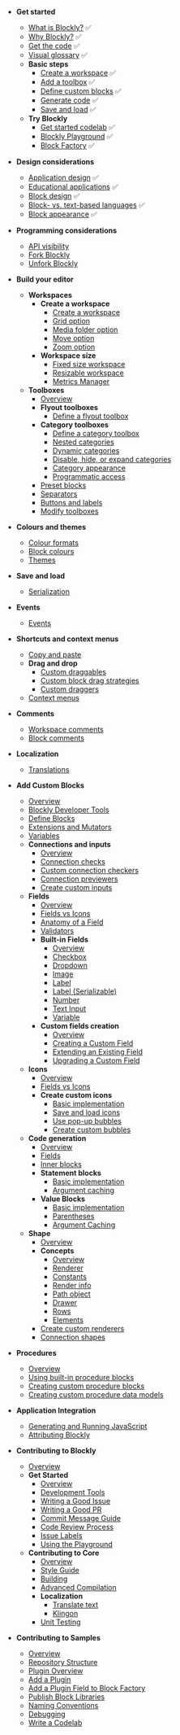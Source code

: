 - **Get started**
  - [What is Blockly?](./docs/guides/get-started/what-is-blockly.md) ✅
  - [Why Blockly?](./docs/guides/get-started/why-blockly.md) ✅
  - [Get the code](./docs/guides/get-started/get-the-code.md) ✅
  - [Visual glossary](./docs/guides/get-started/workspace-anatomy.md) ✅
  - **Basic steps**
    - [Create a workspace](./docs/guides/get-started/workspace-creation.md) ✅
    - [Add a toolbox](./docs/guides/get-started/toolbox.md) ✅
    - [Define custom blocks](./docs/guides/get-started/blocks.md) ✅
    - [Generate code](./docs/guides/get-started/code-generation.md) ✅
    - [Save and load](./docs/guides/get-started/save-and-load.md) ✅
  - **Try Blockly**
    - [Get started codelab](https://blocklycodelabs.dev/codelabs/getting-started/index.html?index=..%2F..index#0) ✅
    - [Blockly Playground](https://blockly-demo.appspot.com/static/tests/playground.html) ✅
    - [Block Factory](https://google.github.io/blockly-samples/examples/developer-tools/index.html) ✅

- **Design considerations**
  - [Application design](./docs/guides/design/applications.md) ✅
  - [Educational applications](./docs/guides/design/education.md) ✅
  - [Block design](./docs/guides/design/blocks.md) ✅
  - [Block- vs. text-based languages](./docs/guides/design/languages.md) ✅
  - [Block appearance](./docs/guides/design/appearance.md) ✅

- **Programming considerations**
  - [API visibility](./docs/guides/programming/using_blockly_apis.md)
  - [Fork Blockly](./docs/guides/programming/forking_blockly.md)
  - [Unfork Blockly](./docs/guides/programming/unforking_blockly.md)

- **Build your editor**
  - **Workspaces**
    - **Create a workspace**
      - [Create a workspace](./docs/guides/configure/configuration_struct.md)
      - [Grid option](./docs/guides/configure/grid.md)
      - [Media folder option](./docs/guides/configure/media.md)
      - [Move option](./docs/guides/configure/move.md)
      - [Zoom option](./docs/guides/configure/zoom.md)
    - **Workspace size**
      - [Fixed size workspace](./docs/guides/configure/fixed-size.md)
      - [Resizable workspace](./docs/guides/configure/resizable.md)
      - [Metrics Manager](./docs/guides/configure/metrics_manager.md)
  - **Toolboxes**
    - [Overview](./docs/guides/configure/toolboxes/toolbox.md)
    - **Flyout toolboxes**
      - [Define a flyout toolbox](./docs/guides/configure/toolboxes/flyout.md)
    - **Category toolboxes**
      - [Define a category toolbox](./docs/guides/configure/toolboxes/category.md)
      - [Nested categories](./docs/guides/configure/toolboxes/nested.md)
      - [Dynamic categories](./docs/guides/configure/toolboxes/dynamic.md)
      - [Disable, hide, or expand categories](./docs/guides/configure/toolboxes/disable-categories.md)
      - [Category appearance](./docs/guides/configure/toolboxes/appearance.md)
      - [Programmatic access](./docs/guides/configure/toolboxes/programmatic.md)
    - [Preset blocks](./docs/guides/configure/toolboxes/preset.md)
    - [Separators](./docs/guides/configure/toolboxes/separators.md)
    - [Buttons and labels](./docs/guides/configure/toolboxes/buttons.md)
    - [Modify toolboxes](./docs/guides/configure/toolboxes/modify.md)

- **Colours and themes**
  - [Colour formats](./docs/guides/configure/appearance/colour-formats.md)
  - [Block colours](./docs/guides/configure/appearance/block-colour.md)
  - [Themes](./docs/guides/configure/appearance/themes.md)

- **Save and load**
  - [Serialization](./docs/guides/configure/serialization.md)

- **Events**
  - [Events](./docs/guides/configure/events.md)

- **Shortcuts and context menus**
  - [Copy and paste](./docs/guides/configure/copy-paste.md)
  - **Drag and drop**
    - [Custom draggables](./docs/guides/configure/dragging/draggable.md)
    - [Custom block drag strategies](./docs/guides/configure/dragging/block-drag-strategies.md)
    - [Custom draggers](./docs/guides/configure/dragging/dragger.md)
  - [Context menus](./docs/guides/configure/context-menus.md)

- **Comments**
  - [Workspace comments](./docs/guides/configure/workspace_comment.md)
  - [Block comments](./docs/guides/configure/block_comment.md)

- **Localization**
  - [Translations](./docs/guides/configure/translations.md)

- **Add Custom Blocks**
  - [Overview](./docs/guides/create-custom-blocks/overview.md)
  - [Blockly Developer Tools](./docs/guides/create-custom-blocks/blockly-developer-tools.md)
  - [Define Blocks](./docs/guides/create-custom-blocks/define-blocks.md)
  - [Extensions and Mutators](./docs/guides/create-custom-blocks/extensions.md)
  - [Variables](./docs/guides/create-custom-blocks/variables.md)
  - **Connections and inputs**
    - [Overview](./docs/guides/create-custom-blocks/inputs/overview.md)
    - [Connection checks](./docs/guides/create-custom-blocks/inputs/connection-checks.md)
    - [Custom connection checkers](./docs/guides/create-custom-blocks/inputs/connection_checker.md)
    - [Connection previewers](./docs/guides/create-custom-blocks/inputs/connection-previews.md)
    - [Create custom inputs](./docs/guides/create-custom-blocks/inputs/creating-custom-inputs.md)
  - **Fields**
    - [Overview](./docs/guides/create-custom-blocks/fields/overview.md)
    - [Fields vs Icons](./docs/guides/create-custom-blocks/fields/fields-vs-icons.md)
    - [Anatomy of a Field](./docs/guides/create-custom-blocks/fields/anatomy-of-a-field.md)
    - [Validators](./docs/guides/create-custom-blocks/fields/validators.md)
    - **Built-in Fields**
      - [Overview](./docs/guides/create-custom-blocks/fields/built-in-fields/overview.md)
      - [Checkbox](./docs/guides/create-custom-blocks/fields/built-in-fields/checkbox.md)
      - [Dropdown](./docs/guides/create-custom-blocks/fields/built-in-fields/dropdown.md)
      - [Image](./docs/guides/create-custom-blocks/fields/built-in-fields/image.md)
      - [Label](./docs/guides/create-custom-blocks/fields/built-in-fields/label.md)
      - [Label (Serializable)](./docs/guides/create-custom-blocks/fields/built-in-fields/label-serializable.md)
      - [Number](./docs/guides/create-custom-blocks/fields/built-in-fields/number.md)
      - [Text Input](./docs/guides/create-custom-blocks/fields/built-in-fields/text-input.md)
      - [Variable](./docs/guides/create-custom-blocks/fields/built-in-fields/variable.md)
    - **Custom fields creation**
      - [Overview](./docs/guides/create-custom-blocks/fields/customizing-fields/overview.md)
      - [Creating a Custom Field](./docs/guides/create-custom-blocks/fields/customizing-fields/creating.md)
      - [Extending an Existing Field](./docs/guides/create-custom-blocks/fields/customizing-fields/extending.md)
      - [Upgrading a Custom Field](./docs/guides/create-custom-blocks/fields/customizing-fields/upgrading.md)
  - **Icons**
    - [Overview](./docs/guides/create-custom-blocks/icons/overview.md)
    - [Fields vs Icons](./docs/guides/create-custom-blocks/fields/fields-vs-icons.md)
    - **Create custom icons**
      - [Basic implementation](./docs/guides/create-custom-blocks/icons/creating-custom-icons/basic-implementation.md)
      - [Save and load icons](./docs/guides/create-custom-blocks/icons/creating-custom-icons/save-and-load.md)
      - [Use pop-up bubbles](./docs/guides/create-custom-blocks/icons/creating-custom-icons/use-bubbles.md)
      - [Create custom bubbles](./docs/guides/create-custom-blocks/icons/creating-custom-icons/creating-custom-bubbles.md)
  - **Code generation**
    - [Overview](./docs/guides/create-custom-blocks/code-generation/overview.md)
    - [Fields](./docs/guides/create-custom-blocks/code-generation/fields.md)
    - [Inner blocks](./docs/guides/create-custom-blocks/code-generation/inner-blocks.md)
    - **Statement blocks**
      - [Basic implementation](./docs/guides/create-custom-blocks/code-generation/statements/basic-implementation.md)
      - [Argument caching](./docs/guides/create-custom-blocks/code-generation/statements/caching-arguments.md)
    - **Value Blocks**
      - [Basic implementation](./docs/guides/create-custom-blocks/code-generation/values/basic-implementation.md)
      - [Parentheses](./docs/guides/create-custom-blocks/code-generation/values/operator-precedence.md)
      - [Argument Caching](./docs/guides/create-custom-blocks/code-generation/values/caching-arguments.md)
  - **Shape**
    - [Overview](./docs/guides/create-custom-blocks/renderers/overview.md)
    - **Concepts**
      - [Overview](./docs/guides/create-custom-blocks/renderers/concepts/overview.md)
      - [Renderer](./docs/guides/create-custom-blocks/renderers/concepts/renderer.md)
      - [Constants](./docs/guides/create-custom-blocks/renderers/concepts/constants.md)
      - [Render info](./docs/guides/create-custom-blocks/renderers/concepts/info.md)
      - [Path object](./docs/guides/create-custom-blocks/renderers/concepts/path-object.md)
      - [Drawer](./docs/guides/create-custom-blocks/renderers/concepts/drawer.md)
      - [Rows](./docs/guides/create-custom-blocks/renderers/concepts/rows.md)
      - [Elements](./docs/guides/create-custom-blocks/renderers/concepts/elements.md)
    - [Create custom renderers](./docs/guides/create-custom-blocks/renderers/create-custom-renderers/basic-implementation.md)
    - [Connection shapes](./docs/guides/create-custom-blocks/renderers/create-custom-renderers/connection-shapes.md)

- **Procedures**
  - [Overview](./docs/guides/create-custom-blocks/procedures/overview.md)
  - [Using built-in procedure blocks](./docs/guides/create-custom-blocks/procedures/using-procedures.md)
  - [Creating custom procedure blocks](./docs/guides/create-custom-blocks/procedures/creating-custom-procedure-blocks.md)
  - [Creating custom procedure data models](./docs/guides/create-custom-blocks/procedures/creating-custom-procedure-data-models.md)

- **Application Integration**
  - [Generating and Running JavaScript](./docs/guides/app-integration/running-javascript.md)
  - [Attributing Blockly](./docs/guides/app-integration/attribution.md)

- **Contributing to Blockly**
  - [Overview](./docs/guides/contribute.md)
  - **Get Started**
    - [Overview](./docs/guides/contribute/get-started.md)
    - [Development Tools](./docs/guides/contribute/get-started/development_tools.md)
    - [Writing a Good Issue](./docs/guides/contribute/get-started/write_a_good_issue.md)
    - [Writing a Good PR](./docs/guides/contribute/get-started/write_a_good_pr.md)
    - [Commit Message Guide](./docs/guides/contribute/get-started/commits.md)
    - [Code Review Process](./docs/guides/contribute/get-started/pr_review_process.md)
    - [Issue Labels](./docs/guides/contribute/get-started/issue_labels.md)
    - [Using the Playground](./docs/guides/contribute/get-started/playground.md)
  - **Contributing to Core**
    - [Overview](./docs/guides/contribute/core.md)
    - [Style Guide](./docs/guides/contribute/core/style_guide.md)
    - [Building](./docs/guides/contribute/core/building.md)
    - [Advanced Compilation](./docs/guides/contribute/core/advanced.md)
    - **Localization**
      - [Translate text](./docs/guides/contribute/core/translating.md)
      - [Klingon](./docs/guides/contribute/core/klingon.md)
    - [Unit Testing](./docs/guides/contribute/core/unit_testing.md)

- **Contributing to Samples**
  - [Overview](./docs/guides/contribute/samples.md)
  - [Repository Structure](./docs/guides/contribute/samples/repository_structure.md)
  - [Plugin Overview](./docs/guides/contribute/samples/plugin_overview.md)
  - [Add a Plugin](./docs/guides/contribute/samples/add_a_plugin.md)
  - [Add a Plugin Field to Block Factory](./docs/guides/contribute/samples/block_factory.md)
  - [Publish Block Libraries](./docs/guides/contribute/samples/block_libraries.md)
  - [Naming Conventions](./docs/guides/contribute/samples/naming.md)
  - [Debugging](./docs/guides/contribute/samples/debugging.md)
  - [Write a Codelab](./docs/guides/contribute/samples/write_a_codelab.md)
